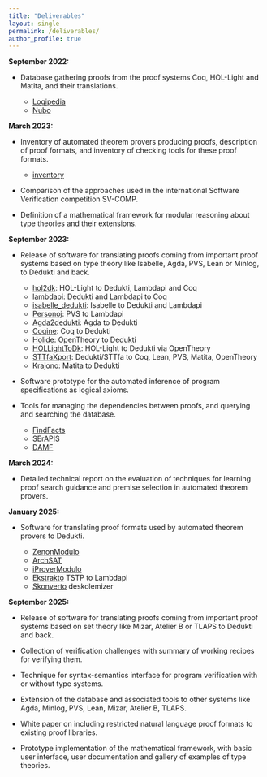 ```yaml
---
title: "Deliverables"
layout: single
permalink: /deliverables/
author_profile: true
---
```


**September 2022:**

- Database gathering proofs from the proof systems Coq, HOL-Light and Matita, and their translations.

    * [Logipedia](http://logipedia.inria.fr/)
    * [Nubo](https://github.com/Deducteam/nubo/)

**March 2023:**

- Inventory of automated theorem provers producing proofs, description of proof formats, and inventory of checking tools for these proof formats.

    * [inventory](https://github.com/EuroProofNet/ATP/wiki)

- Comparison of the approaches used in the international Software Verification competition SV-COMP.

- Definition of a mathematical framework for modular reasoning about type theories and their extensions.

**September 2023:**

- Release of software for translating proofs coming from important proof systems based on type theory like Isabelle, Agda, PVS, Lean or Minlog, to Dedukti and back.

    * [hol2dk](https://github.com/Deducteam/hol2dk): HOL-Light to Dedukti, Lambdapi and Coq
    * [lambdapi](https://lambdapi.readthedocs.io/en/latest/options.html#export): Dedukti and Lambdapi to Coq
    * [isabelle_dedukti](https://github.com/Deducteam/isabelle_dedukti): Isabelle to Dedukti and Lambdapi
    * [Personoj](https://github.com/Deducteam/personoj): PVS to Lambdapi
    * [Agda2dedukti](https://github.com/Deducteam/Agda2Dedukti): Agda to Dedukti
    * [Coqine](https://github.com/Deducteam/CoqInE): Coq to Dedukti
    * [Holide](https://github.com/Deducteam/Holide): OpenTheory to Dedukti
    * [HOLLightToDk](https://github.com/Deducteam/HOLLightToDk): HOL-Light to Dedukti via OpenTheory
    * [STTfaXport](https://github.com/Deducteam/sttfaxport): Dedukti/STTfa to Coq, Lean, PVS, Matita, OpenTheory
    * [Krajono](https://github.com/Deducteam/Krajono): Matita to Dedukti
    
- Software prototype for the automated inference of program specifications as logical axioms.

- Tools for managing the dependencies between proofs, and querying and searching the database.

    * [FindFacts](https://search.isabelle.in.tum.de/)
    * [SErAPIS](https://behemoth.cl.cam.ac.uk/search/)
    * [DAMF](https://distributed-assertions.github.io/)
    
**March 2024:**

- Detailed technical report on the evaluation of techniques for learning proof search guidance and premise selection in automated theorem provers.

**January 2025:**

- Software for translating proof formats used by automated theorem provers to Dedukti.

    * [ZenonModulo](https://github.com/Deducteam/zenon_modulo)
    * [ArchSAT](https://github.com/Gbury/archsat)
    * [iProverModulo](https://github.com/gburel/iProverModulo)
    * [Ekstrakto](https://github.com/Deducteam/ekstrakto) TSTP to Lambdapi
    * [Skonverto](https://github.com/Deducteam/SKonverto) deskolemizer

**September 2025:**

- Release of software for translating proofs coming from important proof systems based on set theory like Mizar, Atelier B or TLAPS to Dedukti and back.

- Collection of verification challenges with summary of working recipes for verifying them.

- Technique for syntax-semantics interface for program verification with or without type systems.

- Extension of the database and associated tools to other systems like Agda, Minlog, PVS, Lean, Mizar, Atelier B, TLAPS.

- White paper on including restricted natural language proof formats to existing proof libraries.

- Prototype implementation of the mathematical framework, with basic user interface, user documentation and gallery of examples of type theories.
